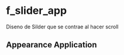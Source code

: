 # f_slider_app 
<!-- https://en.wikipedia.org/wiki/Markdown -->
<!-- https://docs.github.com/en/repositories/managing-your-repositorys-settings-and-features/customizing-your-repository/about-readmes  --> 

Diseno de Silder que se contrae al hacer scroll

## Appearance Application
  
<!-- ![Appearance 1](appearance/1.png)
![Appearance 2](appearance/2.png)
![Appearance 3](appearance/movie-1.gif) -->